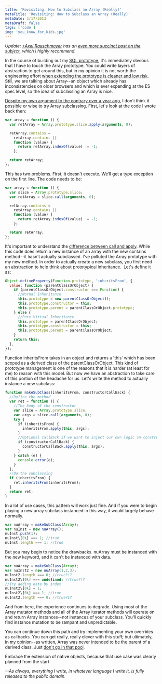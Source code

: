 ```yaml
---
title: 'Revisiting: How to Subclass an Array (Really)'
metaTitle: 'Revisiting: How to Subclass an Array (Really)'
metaDate: 3/17/2013
metaDraft: false
tags: ['code']
img: 'you_know_for_kids.jpg'
---
```


_Update: [+Axel Rauschmayer](http://plus.google.com/110516491705475800224) has an [even more succinct post on the subject](http://www.2ality.com/2013/03/subclassing-builtins-es6.html), which I highly recommend._

In the course of building out my [SQL prototype](http://hiking.luddites.me/2013/03/currying-favor-with-partial-application.html), it's immediately obvious that I have to touch the Array prototype. You could write layers of abstraction to get around this, but in my opinion it is not worth the engineering effort [when extending the prototype is cleaner and low risk](http://perfectionkills.com/extending-built-in-native-objects-evil-or-not/). Still, we are talking about Array--an object which already has inconsistencies on older browsers and which is ever expanding at the ES spec level, so the idea of subclassing an Array is nice.

[Despite my own argument to the contrary over a year ago](http://hiking.luddites.me/2012/01/how-real-persons-subclass-array.html), I don't think it possible or wise to try Array subclassing. First, let's look at the code I wrote back then:

```js
var array = function () {
  var retArray = Array.prototype.slice.apply(arguments, 0);

  retArray.contains =
    retArray.contains ||
    function (value) {
      return retArray.indexOf(value) != -1;
    };

  return retArray;
};
```

This has two problems. First, it doesn't execute. We'll get a type exception on the first line. The code needs to be:

```js
var array = function () {
  var slice = Array.prototype.slice;
  var retArray = slice.call(arguments, 0);

  retArray.contains =
    retArray.contains ||
    function (value) {
      return retArray.indexOf(value) != -1;
    };

  return retArray;
};
```

It's important to understand the [difference between call and apply](http://stackoverflow.com/questions/1986896/what-is-the-difference-between-call-and-apply). While this code does return a new instance of an array with the new contains method--it hasn't actually subclassed. I've polluted the Array.prototype with my new method. In order to actually create a new subclass, you first need an abstraction to help think about prototypical inheritance.  Let's define it as:

```js
Object.defineProperty(Function.prototype, 'inheritsFrom', {
  value: function (parentClassOrObject) {
    if (parentClassOrObject.constructor === Function) {
      //Normal Inheritance
      this.prototype = new parentClassOrObject();
      this.prototype.constructor = this;
      this.prototype.parent = parentClassOrObject.prototype;
    } else {
      //Pure Virtual Inheritance
      this.prototype = parentClassOrObject;
      this.prototype.constructor = this;
      this.prototype.parent = parentClassOrObject;
    }
    return this;
  },
});
```

Function inheritsFrom takes in an object and returns a 'this' which has been scoped as a derived class of the parentClassOrObject. This kind of prototype management is one of the reasons that it is harder (at least for me) to reason with this model. But now we have an abstraction to take care of this portion of the headache for us. Let's write the method to actually instance a new subclass:

```js
function makeSubClass(inheritsFrom, constructorCallBack) {
  //Define the method
  var ret = function () {
    //The body of the constructor
    var slice = Array.prototype.slice;
    var args = slice.call(arguments, 0);
    try {
      if (inheritsFrom) {
        inheritsFrom.apply(this, args);
      }
      //Optional callBack if we want to inject our own logic on construction
      if (constructorCallBack) {
        constructorCallBack.apply(this, args);
      }
    } catch (e) {
      console.error(e);
    }
  };
  //Do the subclassing
  if (inheritsFrom) {
    ret.inheritsFrom(inheritsFrom);
  }
  return ret;
}
```

In a lot of use cases, this pattern will work just fine. And if you were to begin playing a new array subclass instanced in this way, it would largely behave normally.

```js
var nuArray = makeSubClass(Array);
var nuInst = new nuArray();
nuInst.push(1);
nuInst\[0\] === 1; //true
nuInst.length === 1; //true
```

But you may begin to notice the drawbacks. nuArray must be instanced with the new keyword, and it can't be instanced with data.

```js
var nuArray = makeSubClass(Array);
var nuInst2 = new nuArray(1,2,3);
nuInst2.length === 0; //true?!?
nuInst2\[0\] === undefined; //true?!?
//Try adding data by index
nuInst2\[0\] = 1;
nuInst2\[0\] === 1; //true
nuInst2.length === 0; //true?1?
```

And from here, the experience continues to degrade. Using most of the Array mutator methods and all of the Array iterator methods will operate on and return Array instances--not instances of your subclass. You'll quickly find instance mutation to be rampant and unpredictable.

You can continue down this path and try implementing your own overrides as callbacks. You can get really, really clever with this stuff; but ultimately, in my opinion--as written, Array was never intended to be the parent of a derived class. Just [don't go in that pool](http://www.youtube.com/watch?v=6CY_HGl6W2U).

Embrace the extension of native objects, because that use case was clearly planned from the start.

_\--As always, everything I write, in whatever language I write it, is fully released to the public domain._

